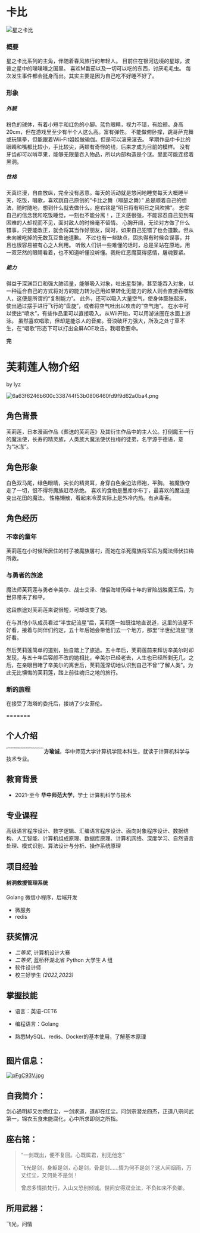 # 卡比

 

![星之卡比](https://i1.hdslb.com/bfs/archive/59909386592e90bce14fe6ac64bb365d84d7381c.jpg)

### 概要

星之卡比系列的主角，伴随着春风旅行的年轻人。
目前住在银河边境的星球，波普之星中的噗噗噗之国里。
喜欢M番茄以及一切可以吃的东西，讨厌毛毛虫。
每次发生事件都会挺身而出。其实主要是因为自己吃不好睡不好了。

### 形象

##### 外貌

粉色的球体，有着小短手和红色的小脚。蓝色眼睛，视力不错，有脸颊。身高20cm，但在游戏里至少有半个人这么高。富有弹性。
不能做俯卧撑，跳哥萨克舞或玩猜拳，但能跟着Wii-Fit姐姐做瑜伽。但是可以滚来滚去。
早期作品中卡比的眼睛和嘴都比较小，手比较尖，两颊有奇怪的线，后来才成为目前的模样。
没有牙齿却可以啃苹果，能够无限量吞入物品，所以内部构造是个谜。里面可能连接着黑洞。

##### 性格

天真烂漫，自由放纵，完全没有恶意。每天的活动就是悠闲地睡觉每天大概睡半天，吃饭，唱歌，喜欢跳自己原创的“卡比之舞（嘚瑟之舞）”
总是顺着自己的想法，随时随地，想到什么就去做什么。座右铭是“明日将有明日之风吹拂”。
忠实自己的信念我和吃饭睡觉，一刻也不能分离！，正义感很强，不能容忍自己见到有困难的人却视而不见，面对敌人的时候毫不留情。
心胸开阔，无论对方做了什么错事，只要能改正，就会将其当作好朋友，同时，如果自己犯错了也会道歉。但从未向被吃掉的无数瓦豆鲁迪道歉。
不过也有一些缺点，固执得有时候会误事，并且也很容易被有心之人利用。
听敌人们讲一些难懂的话时，总是呆站在原地，用一双茫然的眼睛看着，也不知道听懂没听懂。我粉红恶魔莫得感情，屠魂要紧。

##### 能力

得益于深渊巨口和强大肺活量，能够吸入对象，吐出星型弹，甚至能吞入对象，以一种适合自己的方式将对方的能力转为己用如果转化无能力的敌人则会直接吞噬敌人，这便是所谓的“复制能力”。
此外，还可以吸入大量空气，使身体膨胀起来，使出通过摆手进行飞行的“盘旋”，或者将空气吐出以攻击的“空气炮”。
在水中可以使出“喷水”，有些作品里可以直接吸入。从Wii开始，可以用游泳圈在水面上游泳。
虽然喜欢唱歌，但却是能杀人的音痴。音浪破坏力强大，所及之处寸草不生，在“唱歌”形态下可以打出全屏AOE攻击。我唱歌要命。

**完**

# 芙莉莲人物介绍

by lyz

![6a63f6246b600c338744f53b0806460fd9f9d62a0ba4.png](README.assets/HrdRbNBN.png)

## 角色背景

芙莉莲，日本漫画作品《葬送的芙莉莲》及其衍生作品中的主人公。打倒魔王一行的魔法使，长寿的精灵族，人类族大魔法使伏拉梅的徒弟，名字源于德语，意为“冰冻”。

## 角色形象

白色双马尾，绿色眼睛，尖长的精灵耳，身穿白色金边法师袍，平胸。
被魔族夺走了一切，恨不得将魔族赶尽杀绝。
喜欢的食物是墨库尔布丁，最喜欢的魔法是变出花田的魔法。
性格懒散，看起来冷漠实际上是外冷内热。有点毒舌。

## 角色经历

### 不幸的童年

芙莉莲在小时候所居住的村子被魔族屠村，而她在杀死魔族将军后为魔法师伏拉梅所救。

### 与勇者的旅途

魔法师芙莉莲与勇者辛美尔、战士艾泽、僧侣海塔历经十年的冒险战胜魔王后，为世界带来了和平。

这段旅途对芙莉莲来说很短，可却改变了她。

在与其他小队成员看过“半世纪流星”后，芙莉莲一如既往地直说道，这里的流星不好看，接着与同伴们约定，五十年后她会带他们去一个地方，那里“半世纪流星”很好看。

然后芙莉莲简单的道别，独自踏上了旅途。五十年后，芙莉莲前来拜访辛美尔时却发现，与五十年后容颜不改的她相比，辛美尔已经老去，人生也已经所剩无几。之后，在亲眼目睹了辛美尔的离世后，芙莉莲深切地认识到自己不曾“了解人类”。为此无比懊悔的芙莉莲，踏上前往魂归之地的旅行。

### 新的旅程

在接受了海塔的委托后，接纳了少女菲伦。 

=======

## 个人介绍

<img src="README.assets/171038101116699db82fa826c805bff724a2bd72e37ace4ce.jpg" alt="171038101116699db82fa826c805bff724a2bd72e37ace4ce" style="zoom: 25%;" align="left" />

**方瑜诚**，华中师范大学计算机学院本科生，就读于计算机科学与技术专业。

## 教育背景

- 2021-至今  **华中师范大学**，学士 计算机科学与技术

## 专业课程

高级语言程序设计、数字逻辑、汇编语言程序设计、面向对象程序设计、数据结构、人工智能、计算机组成原理、数据库原理、计算机网络、深度学习、自然语言处理、模式识别、算法设计与分析、操作系统原理

## 项目经验

#### 树洞救援管理系统

Golang 微信小程序，后端开发

- 微服务
- redis

## 获奖情况

- *二等奖*, 计算机设计大赛
- *二等奖*, 蓝桥杯湖北省 Python 大学生 A 组 
- 软件设计师 
- 校三好学生 *(2022,2023)*

## 掌握技能

- 语言：英语-CET6

- 编程语言：Golang
- 熟悉MySQL、redis、Docker的基本使用，了解基本原理
  # 

## 图片信息：

[![pFgC93V.jpg](https://s21.ax1x.com/2024/03/14/pFgC93V.jpg)](https://imgse.com/i/pFgC93V)

## 自我简介：

剑心通明却又勿燃红尘，一剑求道，道却在红尘。问剑宗潜龙四杰，正道八宗问武第一，锦衣玉食未能腐化，心中所求即剑之所指。

## 座右铭：

> “一剑既出，便不复回。心既属君，别无他念”
>
> 飞光是剑，身躯是剑，心是剑，骨是剑……情为何不是剑？这人间烟雨，万丈红尘，又何处不是剑！
>
> 曾虑多情损梵行，入山又恐别倾城。世间安得双全法，不负如来不负卿。

## 所用武器：

飞光，问情
